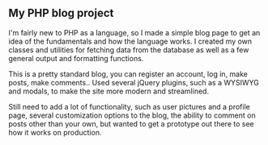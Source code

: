 ## My PHP blog project

I'm fairly new to PHP as a language, so I made a simple blog page to get an idea of the fundamentals and how the language works. I created my own classes and utilities for fetching data from the database as well as a few general output and formatting functions.

This is a pretty standard blog, you can register an account, log in, make posts, make comments.. Used several jQuery plugins, such as a WYSIWYG and modals, to make the site more modern and streamlined. 

Still need to add a lot of functionality, such as user pictures and a profile page, several customization options to the blog, the ability to comment on posts other than your own, but wanted to get a prototype out there to see how it works on production.